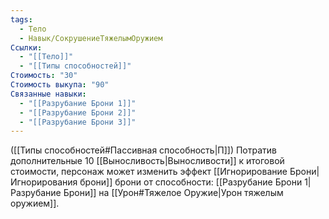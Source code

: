 ```yaml
---
tags:
  - Тело
  - Навык/СокрушениеТяжелымОружием
Ссылки:
  - "[[Тело]]"
  - "[[Типы способностей]]"
Стоимость: "30"
Стоимость выкупа: "90"
Связанные навыки:
  - "[[Разрубание Брони 1]]"
  - "[[Разрубание Брони 2]]"
  - "[[Разрубание Брони 3]]"
---
```

([[Типы способностей#Пассивная способность|П]]) Потратив дополнительные 10 [[Выносливость|Выносливости]] к итоговой стоимости, персонаж может изменить эффект [[Игнорирование Брони|Игнорирования брони]] брони от способности: [[Разрубание Брони 1|Разрубание Брони]] на [[Урон#Тяжелое Оружие|Урон тяжелым оружием]]. 
